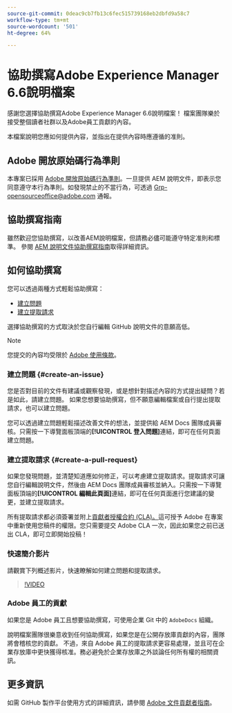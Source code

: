```yaml
---
source-git-commit: 0deac9cb7fb13c6fec515739168eb2dbfd9a58c7
workflow-type: tm+mt
source-wordcount: '501'
ht-degree: 64%

---
```

# 協助撰寫Adobe Experience Manager 6.6說明檔案

感謝您選擇協助撰寫Adobe Experience Manager 6.6說明檔案！ 檔案團隊樂於接受整個讀者社群以及Adobe員工貢獻的內容。

本檔案說明您應如何提供內容，並指出在提供內容時應遵循的准則。

## Adobe 開放原始碼行為準則

本專案已採用 [Adobe 開放原始碼行為準則](code-of-conduct.md)。一旦提供 AEM 說明文件，即表示您同意遵守本行為準則。如發現禁止的不當行為，可透過 [Grp-opensourceoffice@adobe.com](mailto:Grp-opensourceoffice@adobe.com) 通報。

## 協助撰寫指南

雖然歡迎您協助撰寫，以改善AEM說明檔案，但請務必儘可能遵守特定准則和標準。 參閱 [AEM 說明文件協助撰寫指南](guidelines.md)取得詳細資訊。

## 如何協助撰寫

您可以透過兩種方式輕鬆協助撰寫：

* [建立問題](#create-an-issue)
* [建立提取請求](#create-a-pull-request)

選擇協助撰寫的方式取決於您自行編輯 GitHub 說明文件的意願高低。

>[!NOTE]
>
>您提交的內容均受限於 [Adobe 使用條款](https://www.adobe.com/tw/legal/terms.html)。

### 建立問題 {#create-an-issue}

您是否對目前的文件有建議或觀察發現，或是想針對描述內容的方式提出疑問？若是如此，請建立問題。 如果您想要協助撰寫，但不願意編輯檔案或自行提出提取請求，也可以建立問題。

您可以透過建立問題輕鬆描述改善文件的想法，並提供給 AEM Docs 團隊成員審核。只需按一下導覽面板頂端的&#x200B;**[!UICONTROL 登入問題]**&#x200B;連結，即可在任何頁面建立問題。

### 建立提取請求 {#create-a-pull-request}

如果您發現問題，並清楚知道應如何修正，可以考慮建立提取請求。提取請求可讓您自行編輯說明文件，然後由 AEM Docs 團隊成員審核並納入。只需按一下導覽面板頂端的&#x200B;**[!UICONTROL 編輯此頁面]**&#x200B;連結，即可在任何頁面進行您建議的變更，並建立提取請求。

所有提取請求都必須簽署並附上[貢獻者授權合約 (CLA)。](https://opensource.adobe.com/cla.html)這可授予 Adobe 在專案中重新使用您稿件的權限。您只需要提交 Adobe CLA 一次，因此如果您之前已送出 CLA，即可立即開始投稿！

### 快速簡介影片

請觀賞下列概述影片，快速瞭解如何建立問題和提取請求。

>[!VIDEO](https://video.tv.adobe.com/v/27069)

### Adobe 員工的貢獻

如果您是 Adobe 員工且想要協助撰寫，可使用企業 Git 中的 `AdobeDocs` 組織。

說明檔案團隊很樂意收到任何協助撰寫，如果您是在公開存放庫貢獻的內容，團隊將會稽核您的貢獻。 不過，來自 Adobe 員工的提取請求更容易處理，並且可在企業存放庫中更快獲得核准。務必避免於企業存放庫之外談論任何所有權的相關資訊。

## 更多資訊

如需 GitHub 製作平台使用方式的詳細資訊，請參閱 [Adobe 文件貢獻者指南](https://experienceleague.adobe.com/docs/contributor/contributor-guide/introduction.html?lang=zh-Hant)。